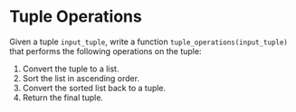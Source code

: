 # Tuple Operations

Given a tuple `input_tuple`, write a function `tuple_operations(input_tuple)` that performs the following operations on the tuple:

1. Convert the tuple to a list.
2. Sort the list in ascending order.
3. Convert the sorted list back to a tuple.
4. Return the final tuple.